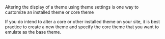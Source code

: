 Altering the display of a theme using theme settings is one way to customize an installed theme or core theme

If you do intend to alter a core or other installed theme on your site, it is best practice to create a new theme and specify the core theme that you want to emulate as the base theme.

